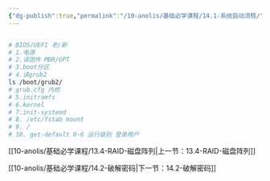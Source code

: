 ```yaml
---
{"dg-publish":true,"permalink":"/10-anolis/基础必学课程/14.1-系统启动流程/","dgPassFrontmatter":true}
---
```



```bash

# BIOS/UEFI 老/新 
# 1.电源 
# 2.读固件 MBR/GPT  
# 3.boot分区
# 4.读grub2 
ls /boot/grub2/
# grub.cfg 内核
# 5.initramfs
# 6.kernel
# 7.init-systemd
# 8. /etc/fstab mount
# 9. /  
# 10. get-default 0-6 运行级别 登录用户

```

[[10-anolis/基础必学课程/13.4-RAID-磁盘阵列\|上一节：13.4-RAID-磁盘阵列]]

[[10-anolis/基础必学课程/14.2-破解密码\|下一节：14.2-破解密码]]